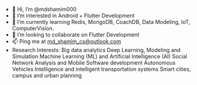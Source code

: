- 👋 Hi, I’m @mdshamim000
- 👀 I’m interested in Android + Flutter Development
- 🌱 I’m currently learning Redis, MongoDB, CoachDB, Data Modeling, IoT, ComputerVision.
- 💞️ I’m looking to collaborate on Flutter Development
- 📫 Ping me at md_shamim_cs@outlook.com
- Research Interests: 
Big data analytics
Deep Learning, Modeling and Simulation
Machine Learning (ML) and Artificial Intelligence (AI)
Social Network Analysis and Mobile Software development
Autonomous Vehicles Intelligence and intelligent transportation  systems
Smart cities, campus and urban planning

<!---
mdshamim000/mdshamim000 is a ✨ special ✨ repository because its `README.md` (this file) appears on your GitHub profile.
You can click the Preview link to take a look at your changes.
--->
